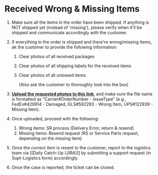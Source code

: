 # Received Wrong & Missing Items
1. Make sure all the items in the order have been shipped. If anything is NOT shipped yet (instead of 'missing'), please verify when it'll be shipped and communicate accordingly with the customer.
   
2. If everything in the order is shipped and there're wrong/missing items, ak the customer to provide the following information:
	1. Clear photos of all received packages
	2. Clear photos of all shipping labels for the received items
	3. Clear photos of all unboxed items
	   
	   (Also ask the customer to thoroughly look into the box)
	   
3. **[Upload the requested photos to this link](https://drive.google.com/drive/folders/19T-1sa_fnAY8LXlOu6sbkeM4w7_m_sdF?usp=sharing)**, and make sure the file name is formatted as “Carrier#OrderNumber - IssueType” (e.g., FedEx#429914 - Damaged, GLS#592293 - Wrong Item, UPS#122939 - Missing Item).
   
4. Once uploaded, proceed with the following:
	1. Wrong items: SR process (Delivery Error, return & resend)
	2. Missing items: Resend request (RS or Service Parts request, depending on the missing item)
	   
5. Once the correct item is resent to the customer, report to the logistics team via [[Daily Catch-Up (JIRA)]] by submitting a support request (in Supt-Logistics form) accordingly. 
6. Once the case is reported, the ticket can be closed.